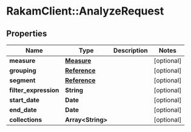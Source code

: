# RakamClient::AnalyzeRequest

## Properties
Name | Type | Description | Notes
------------ | ------------- | ------------- | -------------
**measure** | [**Measure**](Measure.md) |  | [optional] 
**grouping** | [**Reference**](Reference.md) |  | [optional] 
**segment** | [**Reference**](Reference.md) |  | [optional] 
**filter_expression** | **String** |  | [optional] 
**start_date** | **Date** |  | [optional] 
**end_date** | **Date** |  | [optional] 
**collections** | **Array&lt;String&gt;** |  | [optional] 


